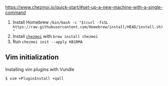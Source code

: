 
https://www.chezmoi.io/quick-start/#set-up-a-new-machine-with-a-single-command

1. Install Homebrew `/bin/bash -c "$(curl -fsSL https://raw.githubusercontent.com/Homebrew/install/HEAD/install.sh)"`
1. Install [`chezmoi`](https://www.chezmoi.io/install/) with `brew install chezmoi`
2. Run `chezmoi init --apply KB1RMA`

## Vim initialization

Installing vim plugins with Vundle

```sh
$ vim +PluginInstall +qall
```
